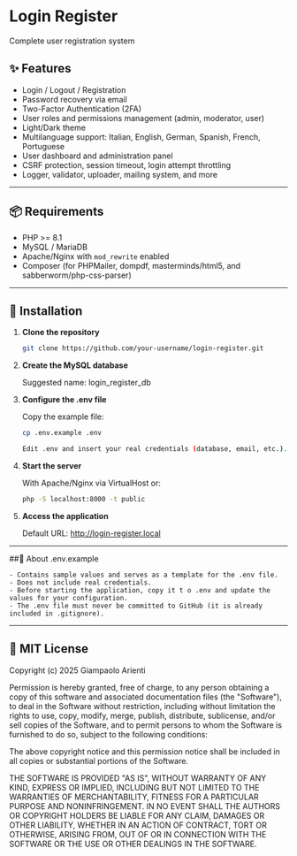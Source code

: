 # Login Register

Complete user registration system

## ✨ Features

- Login / Logout / Registration
- Password recovery via email
- Two-Factor Authentication (2FA)
- User roles and permissions management (admin, moderator, user)
- Light/Dark theme
- Multilanguage support: Italian, English, German, Spanish, French, Portuguese
- User dashboard and administration panel
- CSRF protection, session timeout, login attempt throttling
- Logger, validator, uploader, mailing system, and more

---

## 📦 Requirements

- PHP >= 8.1
- MySQL / MariaDB
- Apache/Nginx with `mod_rewrite` enabled
- Composer (for PHPMailer, dompdf, masterminds/html5, and sabberworm/php-css-parser)

---

## 🚀 Installation

1. **Clone the repository**

   ```bash
   git clone https://github.com/your-username/login-register.git

2. **Create the MySQL database**

	Suggested name: login_register_db

3. **Configure the .env file**

	Copy the example file:
	
	```bash
	cp .env.example .env
	
	Edit .env and insert your real credentials (database, email, etc.).

4. **Start the server**

	With Apache/Nginx via VirtualHost or:
	
	```bash
	php -S localhost:8000 -t public

5. **Access the application**

	Default URL: http://login-register.local

---

##📄 About .env.example

	- Contains sample values and serves as a template for the .env file.
	- Does not include real credentials.
	- Before starting the application, copy it t o .env and update the values for your configuration.
	- The .env file must never be committed to GitHub (it is already included in .gitignore).

---

## 🧾 MIT License

Copyright (c) 2025 Giampaolo Arienti

Permission is hereby granted, free of charge, to any person obtaining a copy
of this software and associated documentation files (the "Software"), to deal
in the Software without restriction, including without limitation the rights
to use, copy, modify, merge, publish, distribute, sublicense, and/or sell
copies of the Software, and to permit persons to whom the Software is
furnished to do so, subject to the following conditions:

The above copyright notice and this permission notice shall be included in all
copies or substantial portions of the Software.

THE SOFTWARE IS PROVIDED "AS IS", WITHOUT WARRANTY OF ANY KIND, EXPRESS OR
IMPLIED, INCLUDING BUT NOT LIMITED TO THE WARRANTIES OF MERCHANTABILITY,
FITNESS FOR A PARTICULAR PURPOSE AND NONINFRINGEMENT. IN NO EVENT SHALL THE
AUTHORS OR COPYRIGHT HOLDERS BE LIABLE FOR ANY CLAIM, DAMAGES OR OTHER
LIABILITY, WHETHER IN AN ACTION OF CONTRACT, TORT OR OTHERWISE, ARISING FROM,
OUT OF OR IN CONNECTION WITH THE SOFTWARE OR THE USE OR OTHER DEALINGS IN THE
SOFTWARE.
